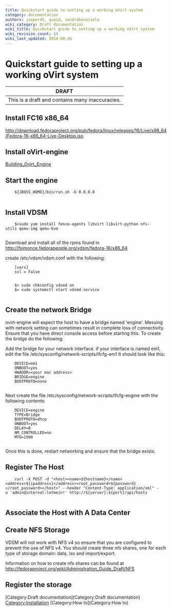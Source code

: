 ```yaml
---
title: Quickstart guide to setting up a working oVirt system
category: documentation
authors: jumper45, quaid, sandrobonazzola
wiki_category: Draft documentation
wiki_title: Quickstart guide to setting up a working oVirt system
wiki_revision_count: 14
wiki_last_updated: 2014-09-26
---
```


# Quickstart guide to setting up a working oVirt system

| DRAFT                                           |
|-------------------------------------------------|
| This is a draft and contains many inaccuracies. |

## Install FC16 x86_64

<http://download.fedoraproject.org/pub/fedora/linux/releases/16/Live/x86_64/Fedora-16-x86_64-Live-Desktop.iso>

## Install oVirt-engine

[Building_Ovirt_Engine](Building_Ovirt_Engine)

## Start the engine

        ${JBOSS_HOME}/bin/run.sh -b 0.0.0.0
       

## Install VDSM

        $>sudo yum install fence-agents libvirt libvirt-python nfs-utils qemu-img qemu-kvm
       

Download and install all of the rpms found in <http://fsimonce.fedorapeople.org/vdsm/fedora-16/x86_64>

create /etc/vdsm/vdsm.conf with the following:

        [vars]
        ssl = False
       

        $> sudo chkconfig vdsmd on
        $> sudo systemctl start vdsmd.service
       

## Create the network Bridge

ovirt-engine will expect the host to have a bridge named 'engine'. Messing with network setting can sometimes result in complete loss of connectivity. Ensure that you have direct console access before starting this. To create the bridge do the following:

Add the bridge for your network interface. if your interface is named em1, edit the file /etc/sysconfig/network-scripts/ifcfg-em1 It should look like this:

        DEVICE=em1
        ONBOOT=yes
        HWADDR=<your mac address>
        BRIDGE=engine
        BOOTPROTO=none
       

Next create the file /etc/sysconfig/network-scripts/ifcfg-engine with the following contents:

        DEVICE=engine
        TYPE=Bridge
        BOOTPROTO=dhcp
        ONBOOT=yes
        DELAY=0
        NM_CONTROLLED=no
        MTU=1500 
       

Once this is done, restart networking and ensure that the bridge exists.

## Register The Host

        curl -X POST -d "<host><name>${hostname}</name><address>${ipaddress}</address><root_password>${password}</root_password></host>" --header "Content-Type: application/xml" -u 'admin@internal:letmein!' http://${server}:${port}/api/hosts
       

## Associate the Host with A Data Center

## Create NFS Storage

VDSM will not work with NFS v4 so ensure that you are configured to prevent the use of NFS v4. You should create three nfs shares, one for each type of storage domain: data, iso and import/export.

Information on how to create nfs shares can be found at <http://fedoraproject.org/wiki/Administration_Guide_Draft/NFS>

## Register the storage

[Category:Draft documentation](Category:Draft documentation) <Category:Installation> [Category:How to](Category:How to)
